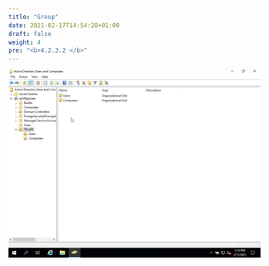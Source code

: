 ```yaml
---
title: "Group"
date: 2021-02-17T14:54:28+01:00
draft: false
weight: 4
pre: "<b>4.2.3.2 </b>"
---
```


![](create_group_and_add_user.gif)